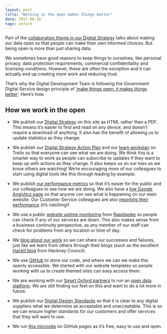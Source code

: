 ```yaml
---
layout: post
title: "Working in the open makes things better"
date: 2017-08-16
tags: oxford
---
```


Part of the [collaboration theme in our Digital Strategy](http://digital.oxford.gov.uk/strategy/collaboration) talks about making our data open so that people can make their own informed choices. But being open is more than just sharing data.

We sometimes have good reasons to keep things to ourselves, like personal privacy, data protection requirements, commercial confidentiality and licensing conditions. However, these are often the exception and it can actually end up creating more work and reducing trust.

That’s why the Digital Development Team is following the Government Digital Service design principle of [‘make things open: it makes things better’](https://www.gov.uk/design-principles#tenth). Here’s how.

## How we work in the open

*   We publish our [Digital Strategy](http://digital.oxford.gov.uk/strategy) on this site as HTML rather than a PDF. This means it’s easier to find and read on any device, and doesn’t require a download of anything. It also has the benefit of allowing us to update statistics as they change.
    
*   We publish our [Digital Strategy Action Plan](https://trello.com/b/0vAY7BH1) and our [team workplan](https://trello.com/b/kJc0dcpl/2017-18-workplan) on Trello so that everyone can see what we are doing. We think this is a smarter way to work as people can subscribe to updates if they want to keep up with actions as they change. It also keeps us on our toes as we know others are watching! We’re encouraging more of our colleagues to start using digital tools like this through leading by example.
    
*   We publish [our performance metrics](http://digital.oxford.gov.uk/performance) so that it’s easier for the public and our colleagues to see how we are doing. We also have a [live Google Analytics page](http://oxcitylive.herokuapp.com/) so that anyone can see what is happening on our main website. Our Customer Service colleagues are also [reporting their performance](https://www.oxford.gov.uk/info/20168/performance/671/customer_service_performance) (it’s catching!)
    
*   We use a public [website uptime monitoring](https://www.oxford.gov.uk/status) from [Rapidspike](https://www.rapidspike.com) so people can check if any of our services are down. This also makes sense from a business continuity perspective, as any member of our staff can check for problems from any location or time of day.
    
*   We [blog about our work](http://digital.oxford.gov.uk/blog) so we can share our successes and failures, just like we learn from others through their blogs (such as the excellent [HackIt blog](http://blogs.hackney.gov.uk/hackit/) from Hackney Council).
    
*   We use [GitHub](https://github.com/OxfordCityCouncil) to store our code, and where we can we make this openly accessible. We started with our website templates so people working with us to create themed sites can easy access them.
    
*   We are working with our [Smart Oxford partners](https://www.oxfordsmartcity.uk/cgi-bin/index.pl) to run an [open data platform](https://www2.oxopendata.uk). We are still finding our feet on this and want to do a lot more in future.
    
*   We publish our [Digital Design Standards](http://digital.oxford.gov.uk/standards) so that it is clear to any digital suppliers what we determine as acceptable and unacceptable. This is so we can ensure higher standards for our customers and offer services that they will want to use.
    
*   We run [this microsite](http://digital.oxford.gov.uk) on GitHub pages as it’s free, easy to use and open.
    
